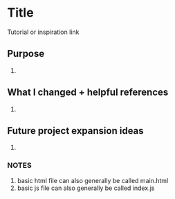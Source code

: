 # Title
Tutorial or inspiration link

## Purpose
1.

## What I changed + helpful references
1.

## Future project expansion ideas
1.

### NOTES
1. basic html file can also generally be called main.html
2. basic js file can also generally be called index.js
